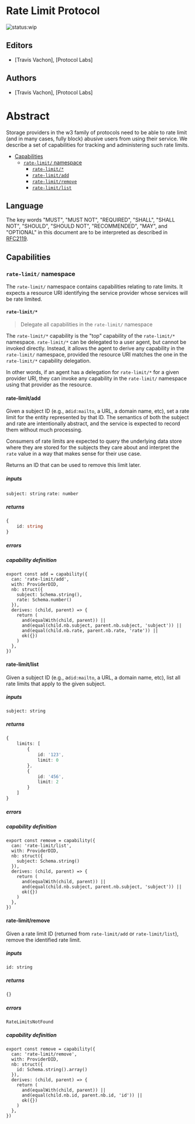 # Rate Limit Protocol

![status:wip](https://img.shields.io/badge/status-wip-orange.svg?style=flat-square)

## Editors

- [Travis Vachon], [Protocol Labs]

## Authors

- [Travis Vachon], [Protocol Labs]

# Abstract

Storage providers in the w3 family of protocols need to be able to rate limit (and in many cases, fully block) abusive users
from using their service. We describe a set of capabilities for tracking and administering such rate limits.

- [Capabilities](#capabilities)
  - [`rate-limit/` namespace](#rate-limit-namespace)
    - [`rate-limit/*`](#rate-limit)
    - [`rate-limit/add`](#rate-limitadd)
    - [`rate-limit/remove`](#rate-limitremove)
    - [`rate-limit/list`](#rate-limitlist)

## Language

The key words "MUST", "MUST NOT", "REQUIRED", "SHALL", "SHALL NOT", "SHOULD", "SHOULD NOT", "RECOMMENDED", "MAY", and "OPTIONAL" in this document are to be interpreted as described in [RFC2119](https://datatracker.ietf.org/doc/html/rfc2119).

## Capabilities

### `rate-limit/` namespace

The `rate-limit/` namespace contains capabilities relating to rate limits. It expects a resource URI identifying the service provider whose services
will be rate limited.

#### `rate-limit/*`

> Delegate all capabilities in the `rate-limit/` namespace

The `rate-limit/*` capability is the "top" capability of the `rate-limit/*` namespace. `rate-limit/*` can be delegated to a user agent, but cannot be invoked directly. Instead, it allows the agent to derive any capability in the `rate-limit/` namespace, provided the resource URI matches the one in the `rate-limit/*` capability delegation.

In other words, if an agent has a delegation for `rate-limit/*` for a given provider URI, they can invoke any capability in the `rate-limit/` namespace using that provider as the resource.

#### rate-limit/add

Given a subject ID (e.g., a`did:mailto`, a URL, a domain name, etc), set a rate limit for the entity represented by that ID. The semantics of both the subject and rate are intentionally abstract, and the service is expected to record them without much processing.

Consumers of rate limits are expected to query the underlying data store where they are stored for the subjects they care about and interpret the `rate` value in a way that makes sense for their use case.

Returns an ID that can be used to remove this limit later.

##### inputs

`subject: string`
`rate: number`

##### returns

```typescript
{
    id: string
}
```

##### errors

##### capability definition

```javascript=
export const add = capability({
  can: 'rate-limit/add',
  with: ProviderDID,
  nb: struct({
    subject: Schema.string(),
    rate: Schema.number()
  }),
  derives: (child, parent) => {
    return (
      and(equalWith(child, parent)) ||
      and(equal(child.nb.subject, parent.nb.subject, 'subject')) ||
      and(equal(child.nb.rate, parent.nb.rate, 'rate')) ||
      ok({})
    )
  },
})
```

#### rate-limit/list

Given a subject ID (e.g., a`did:mailto`, a URL, a domain name, etc), list all rate limits that apply to the given subject.

##### inputs

`subject: string`

##### returns

```typescript
{
    limits: [
        {
            id: '123',
            limit: 0
        },
        {
            id: '456',
            limit: 2
        }
    ]
}
```

##### errors

##### capability definition

```javascript=
export const remove = capability({
  can: 'rate-limit/list',
  with: ProviderDID,
  nb: struct({
    subject: Schema.string()
  }),
  derives: (child, parent) => {
    return (
      and(equalWith(child, parent)) ||
      and(equal(child.nb.subject, parent.nb.subject, 'subject')) ||
      ok({})
    )
  },
})
```

#### rate-limit/remove

Given a rate limit ID (returned from `rate-limit/add` or `rate-limit/list`), remove the identified rate limit.

##### inputs

`id: string`

##### returns

```typescript
{}
```

##### errors

`RateLimitsNotFound`

##### capability definition

```javascript=
export const remove = capability({
  can: 'rate-limit/remove',
  with: ProviderDID,
  nb: struct({
    id: Schema.string().array()
  }),
  derives: (child, parent) => {
    return (
      and(equalWith(child, parent)) ||
      and(equal(child.nb.id, parent.nb.id, 'id')) ||
      ok({})
    )
  },
})
```
